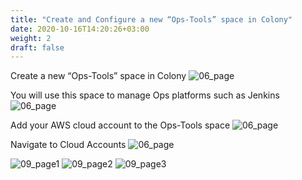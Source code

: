 ```yaml
---
title: "Create and Configure a new “Ops-Tools” space in Colony"
date: 2020-10-16T14:20:26+03:00
weight: 2
draft: false
---
```


Create a new “Ops-Tools” space in Colony
 ![06_page](/images/module3/06_page.png)

You will use this space to manage Ops platforms such as Jenkins 
 ![06_page](/images/module3/07_page.png)

Add your AWS cloud account to the Ops-Tools space
![06_page](/images/module3/08_page.png)

Navigate to Cloud Accounts
![06_page](/images/module3/09_page.png)

![09_page1](/images/module3/09_page_1.png)
![09_page2](/images/module3/09_page_2.png)
![09_page3](/images/module3/09_page_3.png)
